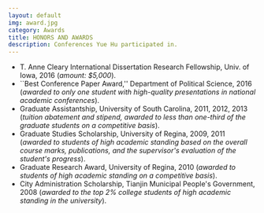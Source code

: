 ```yaml
---
layout: default
img: award.jpg
category: Awards
title: HONORS AND AWARDS
description: Conferences Yue Hu participated in.
---
```


* T. Anne Cleary International Dissertation Research Fellowship, Univ. of Iowa, 2016 (*amount: \$5,000*). 
* ``Best Conference Paper Award,'' Department of Political Science, 2016 (*awarded to only one student with high-quality presentations in national academic conferences*).
* Graduate Assistantship, University of South Carolina, 2011, 2012, 2013 (*tuition abatement and stipend, awarded to less than one-third of the graduate students on a competitive basis*).
* Graduate Studies Scholarship, University of Regina, 2009, 2011 (*awarded to students of high academic standing based on the overall course marks, publications, and the supervisor's evaluation of the student's progress*).
* Graduate Research Award, University of Regina, 2010 (*awarded to students of high academic standing on a competitive basis*).
* City Administration Scholarship, Tianjin Municipal People's Government, 2008 (*awarded to the top 2\% college students of high academic standing in the university*).